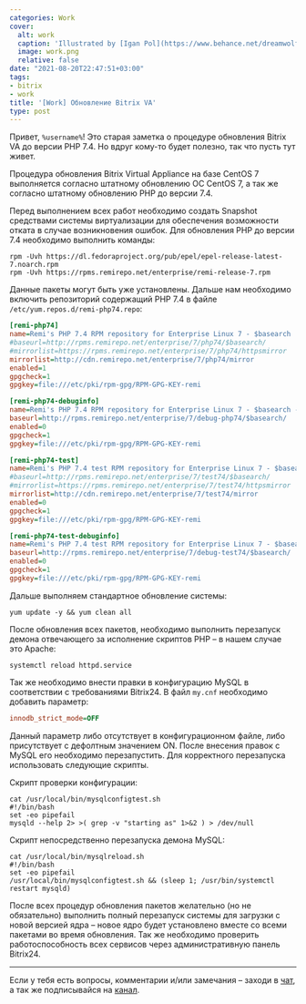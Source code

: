 ```yaml
---
categories: Work
cover:
  alt: work
  caption: 'Illustrated by [Igan Pol](https://www.behance.net/dreamwolf97d61e)'
  image: work.png
  relative: false
date: "2021-08-20T22:47:51+03:00"
tags:
- bitrix
- work
title: '[Work] Обновление Bitrix VA'
type: post
---
```


Привет, `%username%`! Это старая заметка о процедуре обновления Bitrix VA до версии PHP 7.4. Но вдруг кому-то будет полезно, так что пусть тут живет.

Процедура обновления Bitrix Virtual Appliance на базе CentOS 7 выполняется согласно штатному обновлению ОС CentOS 7, а так же согласно штатному обновлению PHP до версии 7.4.

Перед выполнением всех работ необходимо создать Snapshot средствами системы виртуализации для обеспечения возможности отката в случае возникновения ошибок.
Для обновления PHP до версии 7.4 необходимо выполнить команды:

```shell
rpm -Uvh https://dl.fedoraproject.org/pub/epel/epel-release-latest-7.noarch.rpm
rpm -Uvh https://rpms.remirepo.net/enterprise/remi-release-7.rpm
```

Данные пакеты могут быть уже установлены. Дальше нам необходимо включить репозиторий содержащий PHP 7.4 в файле `/etc/yum.repos.d/remi-php74.repo`:

```ini
[remi-php74]
name=Remi's PHP 7.4 RPM repository for Enterprise Linux 7 - $basearch
#baseurl=http://rpms.remirepo.net/enterprise/7/php74/$basearch/
#mirrorlist=https://rpms.remirepo.net/enterprise/7/php74/httpsmirror
mirrorlist=http://cdn.remirepo.net/enterprise/7/php74/mirror
enabled=1
gpgcheck=1
gpgkey=file:///etc/pki/rpm-gpg/RPM-GPG-KEY-remi

[remi-php74-debuginfo]
name=Remi's PHP 7.4 RPM repository for Enterprise Linux 7 - $basearch - debuginfo
baseurl=http://rpms.remirepo.net/enterprise/7/debug-php74/$basearch/
enabled=0
gpgcheck=1
gpgkey=file:///etc/pki/rpm-gpg/RPM-GPG-KEY-remi

[remi-php74-test]
name=Remi's PHP 7.4 test RPM repository for Enterprise Linux 7 - $basearch
#baseurl=http://rpms.remirepo.net/enterprise/7/test74/$basearch/
#mirrorlist=https://rpms.remirepo.net/enterprise/7/test74/httpsmirror
mirrorlist=http://cdn.remirepo.net/enterprise/7/test74/mirror
enabled=0
gpgcheck=1
gpgkey=file:///etc/pki/rpm-gpg/RPM-GPG-KEY-remi

[remi-php74-test-debuginfo]
name=Remi's PHP 7.4 test RPM repository for Enterprise Linux 7 - $basearch - debuginfo
baseurl=http://rpms.remirepo.net/enterprise/7/debug-test74/$basearch/
enabled=0
gpgcheck=1
gpgkey=file:///etc/pki/rpm-gpg/RPM-GPG-KEY-remi
```

Дальше выполняем стандартное обновление системы:

```shell
yum update -y && yum clean all
```

После обновления всех пакетов, необходимо выполнить перезапуск демона отвечающего за исполнение скриптов PHP – в нашем случае это Apache:

```shell
systemctl reload httpd.service
```

Так же необходимо внести правки в конфигурацию MySQL в соответствии с требованиями Bitrix24. В файл `my.cnf` необходимо добавить параметр:

```ini
innodb_strict_mode=OFF
```

Данный параметр либо отсутствует в конфигурационном файле, либо присутствует с дефолтным значением ON. После внесения правок с MySQL его необходимо перезапустить. Для корректного перезапуска использовать следующие скрипты.

Скрипт проверки конфигурации:

```shell
cat /usr/local/bin/mysqlconfigtest.sh
#!/bin/bash
set -eo pipefail
mysqld --help 2> >( grep -v "starting as" 1>&2 ) > /dev/null
```

Скрипт непосредственно перезапуска демона MySQL:

```shell
cat /usr/local/bin/mysqlreload.sh
#!/bin/bash
set -eo pipefail
/usr/local/bin/mysqlconfigtest.sh && (sleep 1; /usr/bin/systemctl restart mysqld)
```

После всех процедур обновления пакетов желательно (но не обязательно) выполнить полный перезапуск системы для загрузки с новой версией ядра – новое ядро будет установлено вместе со всеми пакетами во время обновления. Так же необходимо проверить работоспособность всех сервисов через административную панель Bitrix24.

---
Если у тебя есть вопросы, комментарии и/или замечания – заходи в [чат](https://ttttt.me/jtprogru_chat), а так же подписывайся на [канал](https://ttttt.me/jtprogru_channel).
